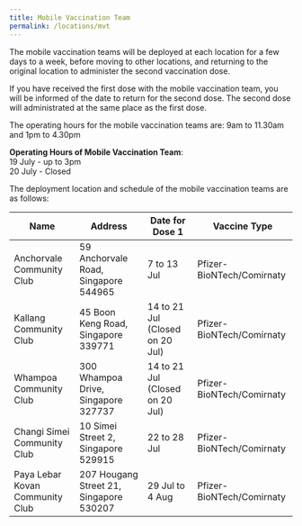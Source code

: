 ```yaml
---
title: Mobile Vaccination Team
permalink: /locations/mvt
---
```

The mobile vaccination teams will be deployed at each location for a few days to a week, before moving to other locations, and returning to the original location to administer the second vaccination dose. 

If you have received the first dose with the mobile vaccination team, you will be informed of the date to return for the second dose. The second dose will administrated at the same place as the first dose.

The operating hours for the mobile vaccination teams are: 9am to 11.30am and 1pm to 4.30pm

**Operating Hours of Mobile Vaccination Team**:<br>
19 July - up to 3pm<br>
20 July - Closed
 
 The deployment location and schedule of the mobile vaccination teams are as follows:
 
 <table>
  <thead>
    <tr>
      <th>Name</th>
      <th>Address</th>
			<th>Date for Dose 1</th>
			<th>Vaccine Type</th>
    </tr>
  </thead>
  <tbody>
		<!--start of row-->
    <tr>
      <td>Anchorvale Community Club  </td>
      <td>59 Anchorvale Road, Singapore 544965</td>
			<td>7 to 13 Jul</td>
			<td>Pfizer-BioNTech/Comirnaty</td>
    </tr>
    <!--end of row-->
		<!--start of row-->
    <tr>
      <td>Kallang Community
Club  </td>
      <td>45 Boon Keng Road, Singapore 339771</td>
			<td>14 to 21 Jul
(Closed on 20 Jul)
</td>
			<td>Pfizer-BioNTech/Comirnaty</td>
    </tr>
    <!--end of row-->
		<!--start of row-->
    <tr>
      <td>Whampoa Community Club </td>
      <td>300 Whampoa Drive, Singapore 327737</td>
			<td>14 to 21 Jul
(Closed on 20 Jul)
</td>
			<td>Pfizer-BioNTech/Comirnaty</td>
    </tr>
    <!--end of row-->
		<!--start of row-->
    <tr>
      <td>Changi Simei Community Club </td>
      <td>10 Simei Street 2, Singapore 529915</td>
			<td>22 to 28 Jul
</td>
			<td>Pfizer-BioNTech/Comirnaty</td>
    </tr>
    <!--end of row-->
		<!--start of row-->
    <tr>
      <td>Paya Lebar Kovan Community Club </td>
      <td>207 Hougang Street 21, Singapore 530207</td>
			<td>29 Jul to 4 Aug
</td>
			<td>Pfizer-BioNTech/Comirnaty</td>
    </tr>
    <!--end of row-->